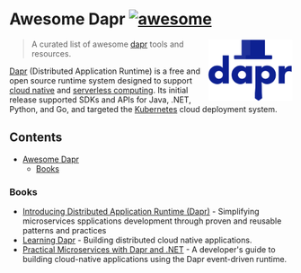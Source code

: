 # Awesome Dapr [![awesome](https://cdn.rawgit.com/sindresorhus/awesome/d7305f38d29fed78fa85652e3a63e154dd8e8829/media/badge.svg)](https://github.com/sindresorhus/awesome)

[<img src="https://github.com/dapr/dapr/blob/master/img/dapr_logo.svg" align="right"  width="150">](https://dapr.io/)

> A curated list of awesome [dapr](https://dapr.io/) tools and resources.

[Dapr](https://en.wikipedia.org/wiki/Dapr) (Distributed Application Runtime) is a free and open source runtime system designed to support [cloud native](https://en.wikipedia.org/wiki/Cloud_native_computing) and [serverless computing](https://en.wikipedia.org/wiki/Serverless_computing). Its initial release supported SDKs and APIs for Java, .NET, Python, and Go, and targeted the [Kubernetes](https://en.wikipedia.org/wiki/Kubernetes) cloud deployment system.

## Contents

- [Awesome Dapr](#awesome-dapr)
    - [Books](#books) 

### Books
* [Introducing Distributed Application Runtime (Dapr)](https://www.apress.com/gp/book/9781484269978) - Simplifying microservices spplications development through proven and reusable patterns and practices
* [Learning Dapr](https://www.oreilly.com/library/view/learning-dapr/9781492072416/) - Building distributed cloud native applications.
* [Practical Microservices with Dapr and .NET](https://www.packtpub.com/product/practical-microservices-with-dapr-and-net/9781800568372) - A developer's guide to building cloud-native applications using the Dapr event-driven runtime.

